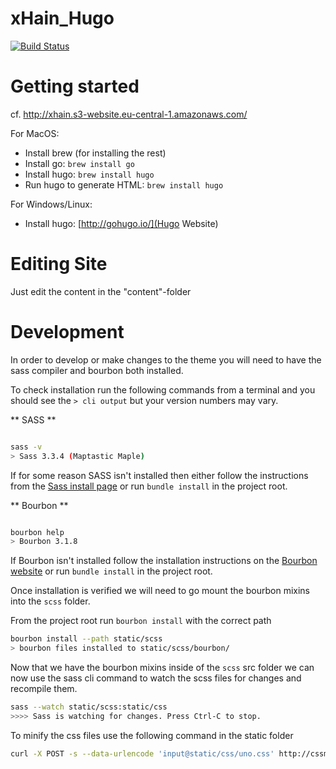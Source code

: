 # xHain_Hugo

[![Build Status](https://travis-ci.org/xHain-hackspace/xHain_Hugo.svg?branch=master)](https://travis-ci.org/xHain-hackspace/xHain_Hugo)

# Getting started

cf. http://xhain.s3-website.eu-central-1.amazonaws.com/

For MacOS:
* Install brew (for installing the rest)
* Install go: ``brew install go``
* Install hugo: ``brew install hugo``
* Run hugo to generate HTML: ``brew install hugo``

For Windows/Linux:
* Install hugo: [http://gohugo.io/](Hugo Website)

# Editing Site

Just edit the content in the "content"-folder


# Development

In order to develop or make changes to the theme you will need to have the sass compiler and bourbon both installed.

To check installation run the following commands from a terminal and you should see the `> cli output` but your version numbers may vary.

** SASS **
```bash

sass -v
> Sass 3.3.4 (Maptastic Maple)
```
If for some reason SASS isn't installed then either follow the instructions from the [Sass install page](http://sass-lang.com/install) or run `bundle install` in the project root.

** Bourbon **
```bash

bourbon help
> Bourbon 3.1.8
```
If Bourbon isn't installed follow the installation instructions on the [Bourbon website](http://bourbon.io) or run `bundle install` in the project root.

Once installation is verified we will need to go mount the bourbon mixins into the `scss` folder.

From the project root run `bourbon install` with the correct path
```bash
bourbon install --path static/scss
> bourbon files installed to static/scss/bourbon/
```

Now that we have the bourbon mixins inside of the `scss` src folder we can now use the sass cli command to watch the scss files for changes and recompile them.

```bash
sass --watch static/scss:static/css
>>>> Sass is watching for changes. Press Ctrl-C to stop.
```

To minify the css files use the following command in the static folder

```bash
curl -X POST -s --data-urlencode 'input@static/css/uno.css' http://cssminifier.com/raw > static/css/uno.min.css
```

